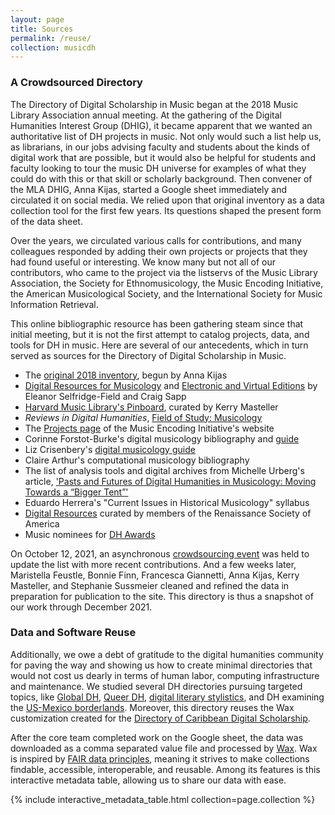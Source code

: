 ```yaml
---
layout: page
title: Sources
permalink: /reuse/
collection: musicdh
---
```


### A Crowdsourced Directory

The Directory of Digital Scholarship in Music began at the 2018 Music Library Association annual meeting. At the gathering of the Digital Humanities Interest Group (DHIG), it became apparent that we wanted an authoritative list of DH projects in music. Not only would such a list help us, as librarians, in our jobs advising faculty and students about the kinds of digital work that are possible, but it would also be helpful for students and faculty looking to tour the music DH universe for examples of what they could do with this or that skill or scholarly background. Then convener of the MLA DHIG, Anna Kijas, started a Google sheet immediately and circulated it on social media. We relied upon that original inventory as a data collection tool for the first few years. Its questions shaped the present form of the data sheet.  

Over the years, we circulated various calls for contributions, and many colleagues responded by adding their own projects or projects that they had found useful or interesting. We know many but not all of our contributors, who came to the project via the listservs of the Music Library Association, the Society for Ethnomusicology, the Music Encoding Initiative, the American Musicological Society, and the International Society for Music Information Retrieval. 

This online bibliographic resource has been gathering steam since that initial meeting, but it is not the first attempt to catalog projects, data, and tools for DH in music. Here are several of our antecedents, which in turn served as sources for the Directory of Digital Scholarship in Music. 

- The [original 2018 inventory](https://docs.google.com/spreadsheets/d/1UyCED16mYxo3XE4RuushxE7DWyqR_CNFecn0k79ldA4/edit?usp=sharing), begun by Anna Kijas
- [Digital Resources for Musicology](https://drm.ccarh.org/) and [Electronic and Virtual Editions](https://eve.ccarh.org/) by Eleanor Selfridge-Field and Craig Sapp
- [Harvard Music Library's Pinboard](https://pinboard.in/u:HarvardMusicLib), curated by Kerry Masteller
- _Reviews in Digital Humanities_, [Field of Study: Musicology](https://reviewsindh.pubpub.org/musicology)
- The [Projects page](https://music-encoding.org/community/projects-users.html) of the Music Encoding Initiative's website
- Corinne Forstot-Burke's digital musicology bibliography and [guide](https://guides.lib.utexas.edu/mus381/digitalmusicology)
- Liz Crisenbery's [digital musicology guide](https://guides.library.duke.edu/c.php?g=857511)
- Claire Arthur's computational musicology bibliography
- The list of analysis tools and digital archives from Michelle Urberg's article, ['Pasts and Futures of Digital Humanities in Musicology: Moving Towards a “Bigger Tent”'](https://doi.org/10.1080/10588167.2017.1404301)
- Eduardo Herrera's "Current Issues in Historical Musicology" syllabus
- [Digital Resources](https://rsadigitalresources.hcommons.org/) curated by members of the Renaissance Society of America
- Music nominees for [DH Awards](https://www.google.com/search?q=music+site%3Adhawards.org&oq=music+site%3Adhawards.org&aqs=chrome..69i57j69i64l3.4736j0j4&sourceid=chrome&ie=UTF-8)

On October 12, 2021, an asynchronous [crowdsourcing event]({{site.baseurl}}/cfc/) was held to update the list with more recent contributions. And a few weeks later, Maristella Feustle, Bonnie Finn, Francesca Giannetti, Anna Kijas, Kerry Masteller, and Stephanie Sussmeier cleaned and refined the data in preparation for publication to the site. This directory is thus a snapshot of our work through December 2021.  

### Data and Software Reuse

Additionally, we owe a debt of gratitude to the digital humanities community for paving the way and showing us how to create minimal directories that would not cost us dearly in terms of human labor, computing infrastructure and maintenance. We studied several DH directories pursuing targeted topics, like [Global DH](https://arounddh.org/), [Queer DH](https://docs.google.com/document/d/1kp9VURhHnxVvaG2D2l7sBS_mQcSOZZ03s2Lr7Intpr0/edit?usp=sharing), [digital literary stylistics](https://dls.hypotheses.org/774), and DH examining the [US-Mexico borderlands](https://unitedfronteras.github.io/ufexhibition_mexusa/). Moreover, this directory reuses the Wax customization created for the [Directory of Caribbean Digital Scholarship](http://caribbeandigitalnyc.net/caridischo/). 

After the core team completed work on the Google sheet, the data was downloaded as a comma separated value file and processed by [Wax](https://minicomp.github.io/wax/). Wax is inspired by [FAIR data principles](https://journal.code4lib.org/articles/13427), meaning it strives to make collections findable, accessible, interoperable, and reusable. Among its features is this interactive metadata table, allowing us to share our data with ease. 

{% include interactive_metadata_table.html collection=page.collection %} 